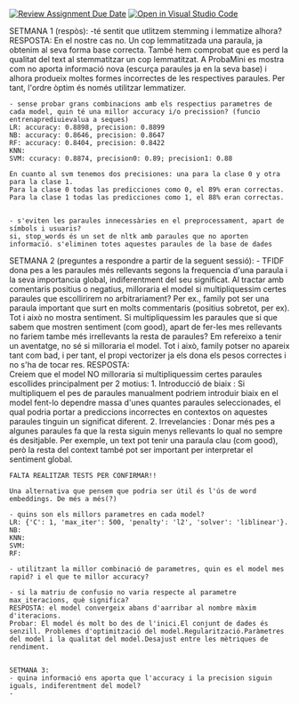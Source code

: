 [![Review Assignment Due Date](https://classroom.github.com/assets/deadline-readme-button-22041afd0340ce965d47ae6ef1cefeee28c7c493a6346c4f15d667ab976d596c.svg)](https://classroom.github.com/a/USx538Ll)
[![Open in Visual Studio Code](https://classroom.github.com/assets/open-in-vscode-2e0aaae1b6195c2367325f4f02e2d04e9abb55f0b24a779b69b11b9e10269abc.svg)](https://classroom.github.com/online_ide?assignment_repo_id=17348992&assignment_repo_type=AssignmentRepo)

SETMANA 1 (respòs):
    -té sentit que utlitzem stemming i lemmatize alhora? 
    RESPOSTA: En el nostre cas no. 
    Un cop lemmatitzada una paraula, ja obtenim al seva forma base correcta. 
    També hem comprobat que es perd la qualitat del text al stemmatitzar un cop lemmatitzat. A ProbaMini es mostra com no aporta informació nova (escurça paraules ja en la seva base) i alhora produeix moltes formes incorrectes de les respectives paraules. 
    Per tant, l'ordre òptim és només utilitzar lemmatizer.


    - sense probar grans combinacions amb els respectius parametres de cada model, quin té una millor accuracy i/o precission? (funcio entrenaprediuievalua a seques)
    LR: accuracy: 0.8898, precision: 0.8899
    NB: accuracy: 0.8646, precision: 0.8647
    RF: accuracy: 0.8404, precision: 0.8422
    KNN:
    SVM: ccuracy: 0.8874, precision0: 0.89; precision1: 0.88

    En cuanto al svm tenemos dos precisiones: una para la clase 0 y otra para la clase 1.
    Para la clase 0 todas las predicciones como 0, el 89% eran correctas.
    Para la clase 1 todas las predicciones como 1, el 88% eran correctas.


    - s'eviten les paraules innecessàries en el preprocessament, apart de símbols i usuaris? 
    si, stop_words és un set de nltk amb paraules que no aporten informació. s'eliminen totes aquestes paraules de la base de dades



SETMANA 2 (preguntes a respondre a partir de la seguent sessió):
    - TFIDF dona pes a les paraules més rellevants segons la frequencia d'una paraula i la seva importancia global, indiferentment del seu significat. Al tractar amb comentaris positius o negatius, milloraria el model si multipliquessim certes paraules que escollirirem no arbitrariament? Per ex., family pot ser una paraula important que surt en molts commentaris (positius sobretot, per ex). Tot i això no mostra sentiment. Si multipliquessim les paraules que si que sabem que mostren sentiment (com good), apart de fer-les mes rellevants no fariem tambe més irrellevants la resta de paraules? Em refereixo a tenir un aventatge, no sé si milloraria el model. Tot i això, family potser no apareix tant com bad, i per tant, el propi vectorizer ja els dona els pesos correctes i no s'ha de tocar res. 
    RESPOSTA:   
    Creiem que el model NO milloraria si multipliquessim certes paraules escollides principalment per 2 motius:
    1. Introducció de biaix : Si multipliquem el pes de paraules manualment podriem introduir biaix en el model fent-lo dependre massa d'unes quantes paraules seleccionades, el qual podria portar a prediccions incorrectes en contextos on aquestes paraules tinguin un significat diferent.
    2. Irrevelancies : Donar més pes a algunes paraules fa que la resta siguin menys rellevants lo qual no sempre és desitjable.
    Per exemple, un text pot tenir una paraula clau (com good), però la resta del context també pot ser important per interpretar el sentiment global.

    FALTA REALITZAR TESTS PER CONFIRMAR!!

    Una alternativa que pensem que podria ser útil és l'ús de word embeddings. De més a més(?)

    - quins son els millors parametres en cada model?
    LR: {'C': 1, 'max_iter': 500, 'penalty': 'l2', 'solver': 'liblinear'}. 
    NB: 
    KNN: 
    SVM: 
    RF:

    - utilitzant la millor combinació de parametres, quin es el model mes rapid? i el que te millor accuracy?

    - si la matriu de confusio no varia respecte al parametre max_iteracions, què significa?
    RESPOSTA: el model convergeix abans d'aarribar al nombre màxim d'iteracions. 
    Probar: El model és molt bo des de l'inici.El conjunt de dades és senzill. Problemes d'optimització del model.Regularització.Paràmetres del model i la qualitat del model.Desajust entre les mètriques de rendiment.

    
    SETMANA 3:
    - quina informació ens aporta que l'accuracy i la precision siguin iguals, indiferentment del model?
    - 